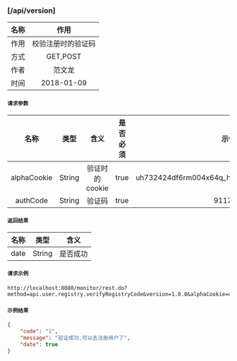 ### [/api/version]

| 名称 | 作用 |
| :-: | :------------------: |
| 作用 | 校验注册时的验证码 |
| 方式 | GET,POST |
| 作者 | 范文龙 |
| 时间 | 2018-01-09 |


#### `请求参数`

| 名称 | 类型 | 含义 | 是否必须 | 示例值 |
| :-: | :-: | :-: | :-: | :-: |
| alphaCookie | String | 验证时的cookie | true | uh732424df6rm004x64q_htd6vof6k0y6662rlvxl9k1b97 |
| authCode | String | 验证码 | true | 91172585 |


#### `返回结果`

| 名称 | 类型 | 含义 |
| :-: | :-: | :-: |
| date | String | 是否成功 |

#### `请求示例`

```
http://localhost:8080/monitor/rest.do?method=api.user.registry.verifyRegistryCode&version=1.0.0&alphaCookie=uh732424df6rm004x64q_htd6vof6k0y6662rlvxl9k1b97&authCode=91172585
```

#### `示例结果`

```json
{
    "code": "1",
    "message": "验证成功,可以去注册用户了",
    "date": true
}
```
